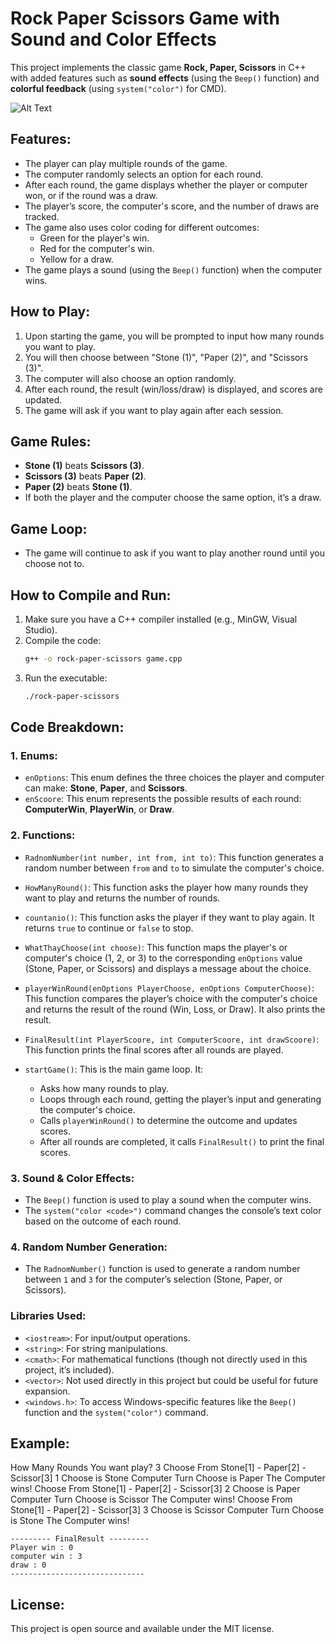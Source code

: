# Rock Paper Scissors Game with Sound and Color Effects

This project implements the classic game **Rock, Paper, Scissors** in C++ with added features such as **sound effects** (using the `Beep()` function) and **colorful feedback** (using `system("color")` for CMD).

![Alt Text](https://i.ibb.co/9bpBFGy/d.png)

## Features:
- The player can play multiple rounds of the game.
- The computer randomly selects an option for each round.
- After each round, the game displays whether the player or computer won, or if the round was a draw.
- The player’s score, the computer's score, and the number of draws are tracked.
- The game also uses color coding for different outcomes:
  - Green for the player's win.
  - Red for the computer's win.
  - Yellow for a draw.
- The game plays a sound (using the `Beep()` function) when the computer wins.

## How to Play:
1. Upon starting the game, you will be prompted to input how many rounds you want to play.
2. You will then choose between "Stone (1)", "Paper (2)", and "Scissors (3)".
3. The computer will also choose an option randomly.
4. After each round, the result (win/loss/draw) is displayed, and scores are updated.
5. The game will ask if you want to play again after each session.

## Game Rules:
- **Stone (1)** beats **Scissors (3)**.
- **Scissors (3)** beats **Paper (2)**.
- **Paper (2)** beats **Stone (1)**.
- If both the player and the computer choose the same option, it’s a draw.

## Game Loop:
- The game will continue to ask if you want to play another round until you choose not to.

## How to Compile and Run:
1. Make sure you have a C++ compiler installed (e.g., MinGW, Visual Studio).
2. Compile the code:
    ```bash
    g++ -o rock-paper-scissors game.cpp
    ```
3. Run the executable:
    ```bash
    ./rock-paper-scissors
    ```

## Code Breakdown:

### 1. **Enums**:
- `enOptions`: This enum defines the three choices the player and computer can make: **Stone**, **Paper**, and **Scissors**.
- `enScoore`: This enum represents the possible results of each round: **ComputerWin**, **PlayerWin**, or **Draw**.

### 2. **Functions**:
- `RadnomNumber(int number, int from, int to)`: This function generates a random number between `from` and `to` to simulate the computer's choice.
  
- `HowManyRound()`: This function asks the player how many rounds they want to play and returns the number of rounds.

- `countanio()`: This function asks the player if they want to play again. It returns `true` to continue or `false` to stop.

- `WhatThayChoose(int choose)`: This function maps the player's or computer's choice (1, 2, or 3) to the corresponding `enOptions` value (Stone, Paper, or Scissors) and displays a message about the choice.

- `playerWinRound(enOptions PlayerChoose, enOptions ComputerChoose)`: This function compares the player’s choice with the computer's choice and returns the result of the round (Win, Loss, or Draw). It also prints the result.

- `FinalResult(int PlayerScoore, int ComputerScoore, int drawScoore)`: This function prints the final scores after all rounds are played.

- `startGame()`: This is the main game loop. It:
  - Asks how many rounds to play.
  - Loops through each round, getting the player’s input and generating the computer's choice.
  - Calls `playerWinRound()` to determine the outcome and updates scores.
  - After all rounds are completed, it calls `FinalResult()` to print the final scores.

### 3. **Sound & Color Effects**:
- The `Beep()` function is used to play a sound when the computer wins.
- The `system("color <code>")` command changes the console’s text color based on the outcome of each round.

### 4. **Random Number Generation**:
- The `RadnomNumber()` function is used to generate a random number between `1` and `3` for the computer’s selection (Stone, Paper, or Scissors).

### Libraries Used:
- `<iostream>`: For input/output operations.
- `<string>`: For string manipulations.
- `<cmath>`: For mathematical functions (though not directly used in this project, it’s included).
- `<vector>`: Not used directly in this project but could be useful for future expansion.
- `<windows.h>`: To access Windows-specific features like the `Beep()` function and the `system("color")` command.

## Example:

How Many Rounds You want play? 3 Choose From Stone[1] - Paper[2] - Scissor[3] 1 Choose is Stone Computer Turn Choose is Paper The Computer wins!
Choose From Stone[1] - Paper[2] - Scissor[3] 2 Choose is Paper Computer Turn Choose is Scissor The Computer wins!
Choose From Stone[1] - Paper[2] - Scissor[3] 3 Choose is Scissor Computer Turn Choose is Stone The Computer wins!

	--------- FinalResult ---------
	Player win : 0
	computer win : 3
	draw : 0
	------------------------------

## License:
This project is open source and available under the MIT license.
